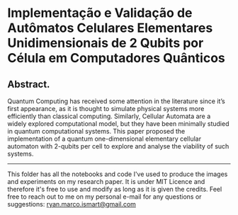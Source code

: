 # Implementação e Validação de Autômatos Celulares Elementares Unidimensionais de 2 Qubits por Célula em Computadores Quânticos

## Abstract. 
Quantum Computing has received some attention in the literature
since it’s first appearance, as it is thought to simulate physical systems more
efficiently than classical computing. Similarly, Cellular Automata are a widely
explored computational model, but they have been minimally studied in quantum
computational systems. This paper proposed the implementation of a quantum
one-dimensional elementary cellular automaton with 2-qubits per cell to explore
and analyse the viability of such systems.

---

This folder has all the notebooks and code I've used to produce the images and experiments on my research paper. It is under MIT Licence and therefore it's free to use and modify as long as it is given the credits. 
Feel free to reach out to me on my personal e-mail for any questions or suggestions: ryan.marco.ismart@gmail.com
